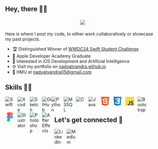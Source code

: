 ## Hey, there 👋🏻

<h3 align="center">
<img src="https://readme-typing-svg.herokuapp.com/?lines=I'm+Nadya+Tyandra;A+Software+Engineer;An+AI+Enthusiast&font=JetBrains%20Mono&width=280&height=45&color=EFE0C6&vCenter=true&size=21">
</h3>

Here is where I post my code, to either work collaboratively or showcase my past projects.
- 🏆 Distinguished Winner of [WWDC24 Swift Student Challenge](https://www.wwdcscholars.com/s/95CBA613-AF0A-4D98-BA4B-FC9B6B42C17D/2024)
- 🍎 Apple Developer Academy Graduate
- 🧠 Interested in iOS Development and Artificial Intelligence
- 🌐 Visit my portfolio on [nadyatyandra.github.io](https://nadyatyandra.github.io)
- 📩 HMU at [nadyatyandra05@gmail.com](mailto:nadyatyandra05@gmail.com)

## Skills 💪🏻
<img align="left" alt="Swift" width="30px" style="padding-right:10px;" src="https://cdn.jsdelivr.net/gh/devicons/devicon/icons/swift/swift-original.svg"/>

<img align="left" alt="Xcode" width="30px" style="padding-right:10px;" src="https://user-images.githubusercontent.com/25181517/186711578-bf30cb30-40b7-4b45-95a5-bdf837c372e7.png"/>

<img align="left" alt="Sketch" width="30px" style="padding-right:10px;" src="https://cdn.jsdelivr.net/gh/devicons/devicon/icons/sketch/sketch-original.svg"/>

<img align="left" alt="GitHub" width="30px" style="padding-right:10 px;" src="https://cdn.jsdelivr.net/gh/devicons/devicon/icons/github/github-original.svg"/>

<img align="left" alt="Python" width="30px" style="padding-right:10px;" src="https://cdn.jsdelivr.net/gh/devicons/devicon/icons/python/python-original.svg"/>

<img align="left" alt="MSSQL" width="30px" style="padding-right:10px;" src="https://www.svgrepo.com/show/303229/microsoft-sql-server-logo.svg"/>

<img align="left" alt="C" width="30px" style="padding-right:10px;" src="https://user-images.githubusercontent.com/25181517/192106070-46255bcf-65e6-4c6b-a296-bf8d0d8fb2a7.png"/>

<img align="left" alt="Java" width="30px" style="padding-right:10px;" src="https://user-images.githubusercontent.com/25181517/117201156-9a724800-adec-11eb-9a9d-3cd0f67da4bc.png"/>

<img align="left" alt="HTML" width="30px" style="padding-right:10px;" src="https://github.com/devicons/devicon/blob/v2.15.1/icons/html5/html5-original.svg"/>

<img align="left" alt="CSS" width="30px" style="padding-right:10px;" src="https://github.com/devicons/devicon/blob/v2.15.1/icons/css3/css3-original.svg"/>

<img align="left" alt="JS" width="30px" style="padding-right:10px;" src="https://github.com/devicons/devicon/blob/v2.15.1/icons/javascript/javascript-original.svg"/>

<img align="left" alt="Bootstrap" width="30px" style="padding-right:10px;" src="https://user-images.githubusercontent.com/25181517/183898054-b3d693d4-dafb-4808-a509-bab54cf5de34.png"/>

<img align="left" alt="Figma" width="30px" style="padding-right:10px;" src="https://github.com/devicons/devicon/blob/v2.15.1/icons/figma/figma-original.svg"/>

<img align="left" alt="Illustrator" width="30px" style="padding-right:10px;" src="https://raw.githubusercontent.com/danielcranney/readme-generator/main/public/icons/skills/illustrator-colored-dark.svg"/>

<img align="left" alt="Photoshop" width="30px" style="padding-right:10px;" src="https://raw.githubusercontent.com/danielcranney/readme-generator/main/public/icons/skills/photoshop-colored-dark.svg"/>

<img align="left" alt="After Effects" width="30px" style="padding-right:10px;" src="https://raw.githubusercontent.com/danielcranney/readme-generator/main/public/icons/skills/aftereffects-colored-dark.svg"/>

<br>
<br>

## Let's get connected 🔗
<a href="https://www.linkedin.com/in/nadyatyandra">
<img align="left" alt="LinkedIn" width="30px" style="padding-right:10px;" src="https://cdn.jsdelivr.net/gh/devicons/devicon/icons/linkedin/linkedin-original.svg"/></a>

<a href="https://medium.com/@nadyatyandra">
<img align="left" alt="Medium" width="30px" style="padding-right:10px;" src="https://raw.githubusercontent.com/rahuldkjain/github-profile-readme-generator/master/src/images/icons/Social/medium.svg"/></a>
